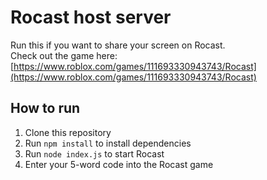 # Rocast host server

Run this if you want to share your screen on Rocast.<br>
Check out the game here: [https://www.roblox.com/games/111693330943743/Rocast](https://www.roblox.com/games/111693330943743/Rocast)

## How to run

1. Clone this repository
2. Run `npm install` to install dependencies
3. Run `node index.js` to start Rocast
4. Enter your 5-word code into the Rocast game
